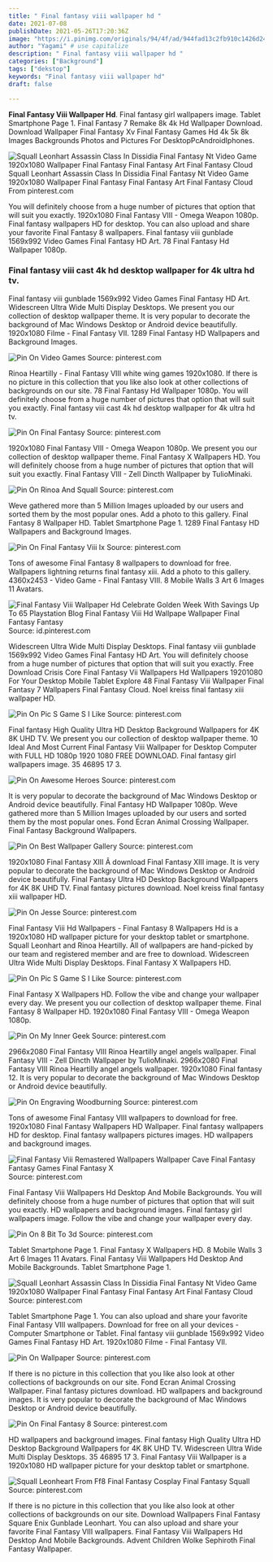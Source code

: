 ```yaml
---
title: " Final fantasy viii wallpaper hd "
date: 2021-07-08
publishDate: 2021-05-26T17:20:36Z
image: "https://i.pinimg.com/originals/94/4f/ad/944fad13c2fb910c1426d24bf91ba585.jpg"
author: "Yagami" # use capitalize
description: " Final fantasy viii wallpaper hd "
categories: ["Background"]
tags: ["dekstop"]
keywords: "Final fantasy viii wallpaper hd"
draft: false

---
```



**Final Fantasy Viii Wallpaper Hd**. Final fantasy girl wallpapers image. Tablet Smartphone Page 1. Final Fantasy 7 Remake 8k 4k Hd Wallpaper Download. Download Wallpaper Final Fantasy Xv Final Fantasy Games Hd 4k 5k 8k Images Backgrounds Photos and Pictures For DesktopPcAndroidIphones.

![Squall Leonhart Assassin Class In Dissidia Final Fantasy Nt Video Game 1920x1080 Wallpaper Final Fantasy Final Fantasy Art Final Fantasy Cloud](https://i.pinimg.com/originals/eb/c1/f7/ebc1f75bfad1a9c04515ff2398793062.jpg "Squall Leonhart Assassin Class In Dissidia Final Fantasy Nt Video Game 1920x1080 Wallpaper Final Fantasy Final Fantasy Art Final Fantasy Cloud")
Squall Leonhart Assassin Class In Dissidia Final Fantasy Nt Video Game 1920x1080 Wallpaper Final Fantasy Final Fantasy Art Final Fantasy Cloud From pinterest.com


You will definitely choose from a huge number of pictures that option that will suit you exactly. 1920x1080 Final Fantasy VIII - Omega Weapon 1080p. Final fantasy wallpapers HD for desktop. You can also upload and share your favorite Final Fantasy 8 wallpapers. Final fantasy viii gunblade 1569x992 Video Games Final Fantasy HD Art. 78 Final Fantasy Hd Wallpaper 1080p.

### Final fantasy viii cast 4k hd desktop wallpaper for 4k ultra hd tv.

Final fantasy viii gunblade 1569x992 Video Games Final Fantasy HD Art. Widescreen Ultra Wide Multi Display Desktops. We present you our collection of desktop wallpaper theme. It is very popular to decorate the background of Mac Windows Desktop or Android device beautifully. 1920x1080 Filme - Final Fantasy VII. 1289 Final Fantasy HD Wallpapers and Background Images.


![Pin On Video Games](https://i.pinimg.com/originals/82/a9/32/82a932f6d2f58dfefa84428039994e33.jpg "Pin On Video Games")
Source: pinterest.com

Rinoa Heartilly - Final Fantasy VIII white wing games 1920x1080. If there is no picture in this collection that you like also look at other collections of backgrounds on our site. 78 Final Fantasy Hd Wallpaper 1080p. You will definitely choose from a huge number of pictures that option that will suit you exactly. Final fantasy viii cast 4k hd desktop wallpaper for 4k ultra hd tv.

![Pin On Final Fantasy](https://i.pinimg.com/736x/d5/9e/37/d59e37ba9d77bf8a36013f15eb0b7d67.jpg "Pin On Final Fantasy")
Source: pinterest.com

1920x1080 Final Fantasy VIII - Omega Weapon 1080p. We present you our collection of desktop wallpaper theme. Final Fantasy X Wallpapers HD. You will definitely choose from a huge number of pictures that option that will suit you exactly. Final Fantasy VIII - Zell Dincth Wallpaper by TulioMinaki.

![Pin On Rinoa And Squall](https://i.pinimg.com/originals/15/7c/c1/157cc1fd84275cc9a6f0c4322074818f.jpg "Pin On Rinoa And Squall")
Source: pinterest.com

Weve gathered more than 5 Million Images uploaded by our users and sorted them by the most popular ones. Add a photo to this gallery. Final Fantasy 8 Wallpaper HD. Tablet Smartphone Page 1. 1289 Final Fantasy HD Wallpapers and Background Images.

![Pin On Final Fantasy Viii Ix](https://i.pinimg.com/originals/37/d0/4f/37d04fae5fc54690e4db5ce61e6ee4f7.jpg "Pin On Final Fantasy Viii Ix")
Source: pinterest.com

Tons of awesome Final Fantasy 8 wallpapers to download for free. Wallpapers lightning returns final fantasy xiii. Add a photo to this gallery. 4360x2453 - Video Game - Final Fantasy VIII. 8 Mobile Walls 3 Art 6 Images 11 Avatars.

![Final Fantasy Viii Wallpaper Hd Celebrate Golden Week With Savings Up To 65 Playstation Blog Final Fantasy Viii Hd Wallpape Wallpaper Final Fantasy Fantasy](https://i.pinimg.com/originals/23/ff/57/23ff57307fc9a700521c797cc34daf2c.jpg "Final Fantasy Viii Wallpaper Hd Celebrate Golden Week With Savings Up To 65 Playstation Blog Final Fantasy Viii Hd Wallpape Wallpaper Final Fantasy Fantasy")
Source: id.pinterest.com

Widescreen Ultra Wide Multi Display Desktops. Final fantasy viii gunblade 1569x992 Video Games Final Fantasy HD Art. You will definitely choose from a huge number of pictures that option that will suit you exactly. Free Download Crisis Core Final Fantasy Vii Wallpapers Hd Wallpapers 19201080 For Your Desktop Mobile Tablet Explore 48 Final Fantasy Viii Wallpaper Final Fantasy 7 Wallpapers Final Fantasy Cloud. Noel kreiss final fantasy xiii wallpaper HD.

![Pin On Pic S Game S I Like](https://i.pinimg.com/originals/55/1a/18/551a18fed4e3dd904c30a55e5db9a922.jpg "Pin On Pic S Game S I Like")
Source: pinterest.com

Final fantasy High Quality Ultra HD Desktop Background Wallpapers for 4K 8K UHD TV. We present you our collection of desktop wallpaper theme. 10 Ideal And Most Current Final Fantasy Viii Wallpaper for Desktop Computer with FULL HD 1080p 1920 1080 FREE DOWNLOAD. Final fantasy girl wallpapers image. 35 46895 17 3.

![Pin On Awesome Heroes](https://i.pinimg.com/originals/22/f8/54/22f854bb38aa83c0c1375c196425a851.jpg "Pin On Awesome Heroes")
Source: pinterest.com

It is very popular to decorate the background of Mac Windows Desktop or Android device beautifully. Final Fantasy HD Wallpaper 1080p. Weve gathered more than 5 Million Images uploaded by our users and sorted them by the most popular ones. Fond Ecran Animal Crossing Wallpaper. Final Fantasy Background Wallpapers.

![Pin On Best Wallpaper Gallery](https://i.pinimg.com/originals/1b/a7/ff/1ba7ff470d6aae9432c79351189824c1.jpg "Pin On Best Wallpaper Gallery")
Source: pinterest.com

1920x1080 Final Fantasy XIII Â download Final Fantasy XIII image. It is very popular to decorate the background of Mac Windows Desktop or Android device beautifully. Final Fantasy Ultra HD Desktop Background Wallpapers for 4K 8K UHD TV. Final fantasy pictures download. Noel kreiss final fantasy xiii wallpaper HD.

![Pin On Jesse](https://i.pinimg.com/originals/ea/68/3b/ea683bc5fafd45d84a78876681af2979.jpg "Pin On Jesse")
Source: pinterest.com

Final Fantasy Viii Hd Wallpapers - Final Fantasy 8 Wallpapers Hd is a 1920x1080 HD wallpaper picture for your desktop tablet or smartphone. Squall Leonhart and Rinoa Heartilly. All of wallpapers are hand-picked by our team and registered member and are free to download. Widescreen Ultra Wide Multi Display Desktops. Final Fantasy X Wallpapers HD.

![Pin On Pic S Game S I Like](https://i.pinimg.com/originals/a7/a3/b5/a7a3b5dd5d5f85ef0bdb9fc00222f274.jpg "Pin On Pic S Game S I Like")
Source: pinterest.com

Final Fantasy X Wallpapers HD. Follow the vibe and change your wallpaper every day. We present you our collection of desktop wallpaper theme. Final Fantasy 8 Wallpaper HD. 1920x1080 Final Fantasy VIII - Omega Weapon 1080p.

![Pin On My Inner Geek](https://i.pinimg.com/originals/04/3c/3c/043c3c8037abad3786642b766bed0a8b.jpg "Pin On My Inner Geek")
Source: pinterest.com

2966x2080 Final Fantasy VIII Rinoa Heartilly angel angels wallpaper. Final Fantasy VIII - Zell Dincth Wallpaper by TulioMinaki. 2966x2080 Final Fantasy VIII Rinoa Heartilly angel angels wallpaper. 1920x1080 Final fantasy 12. It is very popular to decorate the background of Mac Windows Desktop or Android device beautifully.

![Pin On Engraving Woodburning](https://i.pinimg.com/originals/d1/ec/bb/d1ecbb3fb692bc719e9fd7d6c6258f77.jpg "Pin On Engraving Woodburning")
Source: pinterest.com

Tons of awesome Final Fantasy VIII wallpapers to download for free. 1920x1080 Final Fantasy Wallpapers HD Wallpaper. Final fantasy wallpapers HD for desktop. Final fantasy wallpapers pictures images. HD wallpapers and background images.

![Final Fantasy Viii Remastered Wallpapers Wallpaper Cave Final Fantasy Fantasy Games Final Fantasy X](https://i.pinimg.com/originals/91/84/81/918481779297335a3314c7b56db47378.png "Final Fantasy Viii Remastered Wallpapers Wallpaper Cave Final Fantasy Fantasy Games Final Fantasy X")
Source: pinterest.com

Final Fantasy Viii Wallpapers Hd Desktop And Mobile Backgrounds. You will definitely choose from a huge number of pictures that option that will suit you exactly. HD wallpapers and background images. Final fantasy girl wallpapers image. Follow the vibe and change your wallpaper every day.

![Pin On 8 Bit To 3d](https://i.pinimg.com/originals/b0/f7/7d/b0f77d40f8a0bd5271055436f0a5704f.jpg "Pin On 8 Bit To 3d")
Source: pinterest.com

Tablet Smartphone Page 1. Final Fantasy X Wallpapers HD. 8 Mobile Walls 3 Art 6 Images 11 Avatars. Final Fantasy Viii Wallpapers Hd Desktop And Mobile Backgrounds. Tablet Smartphone Page 1.

![Squall Leonhart Assassin Class In Dissidia Final Fantasy Nt Video Game 1920x1080 Wallpaper Final Fantasy Final Fantasy Art Final Fantasy Cloud](https://i.pinimg.com/originals/eb/c1/f7/ebc1f75bfad1a9c04515ff2398793062.jpg "Squall Leonhart Assassin Class In Dissidia Final Fantasy Nt Video Game 1920x1080 Wallpaper Final Fantasy Final Fantasy Art Final Fantasy Cloud")
Source: pinterest.com

Tablet Smartphone Page 1. You can also upload and share your favorite Final Fantasy VIII wallpapers. Download for free on all your devices - Computer Smartphone or Tablet. Final fantasy viii gunblade 1569x992 Video Games Final Fantasy HD Art. 1920x1080 Filme - Final Fantasy VII.

![Pin On Wallpaper](https://i.pinimg.com/originals/dc/53/86/dc5386d7a56db0422832cc97edbd8e8f.jpg "Pin On Wallpaper")
Source: pinterest.com

If there is no picture in this collection that you like also look at other collections of backgrounds on our site. Fond Ecran Animal Crossing Wallpaper. Final fantasy pictures download. HD wallpapers and background images. It is very popular to decorate the background of Mac Windows Desktop or Android device beautifully.

![Pin On Final Fantasy 8](https://i.pinimg.com/originals/0b/f2/fb/0bf2fb458faf3347fc6f32bb17de12ee.jpg "Pin On Final Fantasy 8")
Source: pinterest.com

HD wallpapers and background images. Final fantasy High Quality Ultra HD Desktop Background Wallpapers for 4K 8K UHD TV. Widescreen Ultra Wide Multi Display Desktops. 35 46895 17 3. Final Fantasy Viii Wallpaper is a 1920x1080 HD wallpaper picture for your desktop tablet or smartphone.

![Squall Leonheart From Ff8 Final Fantasy Cosplay Final Fantasy Squall](https://i.pinimg.com/originals/94/4f/ad/944fad13c2fb910c1426d24bf91ba585.jpg "Squall Leonheart From Ff8 Final Fantasy Cosplay Final Fantasy Squall")
Source: pinterest.com

If there is no picture in this collection that you like also look at other collections of backgrounds on our site. Download Wallpapers Final Fantasy Square Enix Gunblade Leonhart. You can also upload and share your favorite Final Fantasy VIII wallpapers. Final Fantasy Viii Wallpapers Hd Desktop And Mobile Backgrounds. Advent Children Wolke Sephiroth Final Fantasy Wallpaper.

